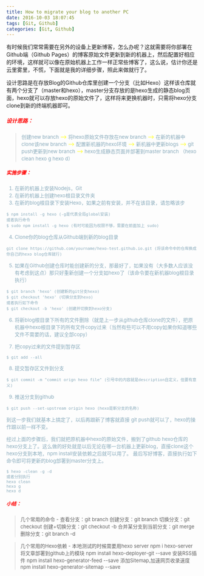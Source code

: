 ```yaml
---
title: How to migrate your blog to another PC
date: 2016-10-03 18:07:45
tags: [Git, Github]
categories: [Git, Github]
---
```

有时候我们常常需要在另外的设备上更新博客，怎么办呢？这就需要将你部署在Github端（Github Pages）的博客原始文件更新到新的机器上，然后配置好相应的环境，这样就可以像在原始机器上工作一样正常些博客了，这么说，估计你还是云里雾里，不慌，下面就是我的详细步骤，照此来做就行了。

设计思路是在存放Blog的Github仓库里创建一个分支（比如Hexo）这样该仓库就有两个分支了（master和hexo），master分支存放的是hexo生成的静态blog页面，hexo就可以存放hexo的原始文件了，这样将来更换机器时，只需将hexo分支clone到新的终端机器即可。

##### <font color="red">设计思路：</font>
> <font color=#8ab size=2.5> 创建new branch <font color="yellow">--></font> 将hexo原始文件存放在new branch <font color="yellow">--></font> 在新的机器中clone该new branch <font color="yellow">--></font> 配置新机器的hexo环境 <font color="yellow">--></font> 新机器中更新blogs <font color="yellow">--></font> git push更新到new branch <font color="yellow">--></font> hexo生成静态页面并部署到master branch （hexo clean hexo g hexo d）

<!--More-->
##### <font color="red">实施步骤：</font>
1. 在新的机器上安装Nodejs，Git
2. 在新的机器上创建hexo根目录文件夹
3. 在新的blog根目录下安装Hexo，如果之前有安装，并不在该目录，请忽略该步
```
$ npm install -g hexo (-g是代表全局global安装)
或者执行命令
$ sudo npm install -g hexo (有时可能因为权限不够，需要在前面加上 sudo)
```
4. Clone你的blog仓库从Github端到新的blog目录
```
git clone https://github.com/yourname/hexo-test.github.io.git (将该命令中的仓库换成你自己的hexo blog仓库就行)
```
5. 如果在Github创建仓库时能创建新的分支，那最好了，如果没有（大多数人应该没有考虑到这点）那只好重新创建一个分支如hexo了（该命令要在新机器blog根目录执行）
```
$ git branch 'hexo' (创建新的git分支hexo)
$ git checkout 'hexo' (切换分支到hexo)
或者执行如下命令
$ git checkout -b 'hexo' (创建并切换到hexo分支)
```
6. 将新blog根目录下所有的文件删除（就是上一步从github仓库clone的文件），把原机器中hexo根目录下的所有文件copy过来（当然有些可以不用copy如果你知道哪些文件不需要的话，建议全部copy）

7. 把copy过来的文件提到暂存区
```
$ git add --all
```

8. 提交暂存区文件到分支
```
$ git commit -m "commit orign hexo file" (引号中的内容就是description自定义，但要有意义)
```

9. 推送分支到github
```
$ git push --set-upstream origin hexo (hexo是新分支的名称)
```
到这一步我们就基本上搞定了，以后再跟新了博客就直接 git push就可以了，hexo的操作跟以前一样不变。

经过上面的步骤后，我们就把原机器中hexo的原始文件，搬到了github hexo仓库的hexo分支上了。这么做的好处就是以后无论在哪一台机器上更新blog，直接clone这个hexo分支到本地，npm install安装依赖之后就可以用了。 最后写好博客，直接执行如下命令即可将更新的blog部署到master分支上。
```
$ hexo -clean -g -d
或者分别执行
hexo clean
hexo g
hexo d
```

##### <font color="red">小结：</font>
> 几个常用的命令 -
查看分支：git branch
创建分支：git branch <name>
切换分支：git checkout <name>
创建+切换分支：git checkout -b <name>
合并某分支到当前分支：git merge <name>
删除分支：git branch -d <name>

> 几个常用的Hexo依赖 -
本地测试的时候需要用hexo server
npm i hexo-server
将文章部署到github上的模块
npm install hexo-deployer-git --save
安装RSS插件
npm install hexo-generator-feed --save
添加Sitemap,加速网页收录速度
npm install hexo-generator-sitemap --save
